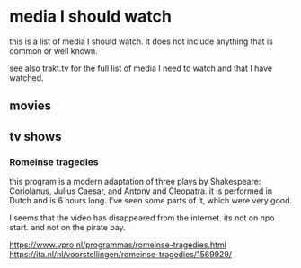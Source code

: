 # media I should watch

this is  a list of media I should watch. it does not include anything that is common or well known.

see also trakt.tv for the full list of media I need to watch and that I have watched.

## movies

## tv shows

### Romeinse tragedies

this program is a modern adaptation of three plays by Shakespeare: Coriolanus, Julius Caesar, and Antony and Cleopatra. it is performed in Dutch and is 6 hours long. I've seen some parts of it, which were very good.

I seems that the video has disappeared from the internet.
its not on npo start. and not on the pirate bay.

<https://www.vpro.nl/programmas/romeinse-tragedies.html>
<https://ita.nl/nl/voorstellingen/romeinse-tragedies/1569929/>
